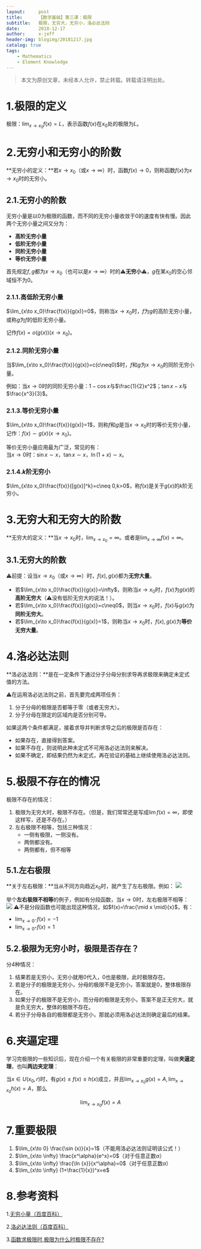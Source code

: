 ```yaml
---
layout:     post
title:      【数学基础】第三课：极限
subtitle:   极限，无穷大，无穷小，洛必达法则
date:       2018-12-17
author:     x-jeff
header-img: blogimg/20181217.jpg
catalog: true
tags:
    - Mathematics
    - Element Knowledge
---  
```

>本文为原创文章，未经本人允许，禁止转载。转载请注明出处。

# 1.极限的定义
极限：$\lim_{x \to x_0} f(x)=L$，表示函数$f(x)$在$x_0$处的极限为$L$。

# 2.无穷小和无穷小的阶数
**无穷小的定义：**若$x\to x_0$（或$x\to\infty$）时，函数$f(x)\to 0$，则称函数$f(x)$为$x\to x_0$时的无穷小。

## 2.1.无穷小的阶数
无穷小量是以0为极限的函数，而不同的无穷小量收敛于0的速度有快有慢。因此两个无穷小量之间又分为：

* **高阶无穷小量**
* **低阶无穷小量**
* **同阶无穷小量**
* **等价无穷小量**

首先规定$f,g$都为$x\to x_0$（也可以是$x\to \infty$）时的⚠️**无穷小**⚠️，$g$在某$x_0$的空心邻域恒不为0。
### 2.1.1.高低阶无穷小量
$\lim_{x\to x_0}\frac{f(x)}{g(x)}=0$，则称当$x\to x_0$时，$f$为$g$的高阶无穷小量，或称$g$为$f$的低阶无穷小量。

记作$f(x)=o(g(x))(x\to x_0)$。

### 2.1.2.同阶无穷小量
当$\lim_{x\to x_0}\frac{f(x)}{g(x)}=c(c\neq0)$时，$f$和$g$为$x\to x_0$的同阶无穷小量。

例如：当$x\to 0$时的同阶无穷小量：$1-\cos x$与$\frac{1}{2}x^2$；$\tan x-x$与$\frac{x^3}{3}$。

### 2.1.3.等价无穷小量
$\lim_{x\to x_0}\frac{f(x)}{g(x)}=1$，则称$f$和$g$是当$x\to x_0$时的等价无穷小量，记作：$f(x)\sim g(x)(x\to x_0)$。

等价无穷小量应用最为广泛，常见的有：  
当$x\to 0$时：$\sin x \sim x$，$\tan x \sim x$，$\ln (1+x)\sim x$。

### 2.1.4.$k$阶无穷小
$\lim_{x\to x_0}\frac{f(x)}{[g(x)]^k}=c\neq 0,k>0$，称$f(x)$是关于$g(x)$的$k$阶无穷小。

# 3.无穷大和无穷大的阶数
**无穷大的定义：**当$x\to x_0$时，$\lim_{x\to x_0}=\infty$。或者是$\lim_{x\to \infty}f(x)=\infty$。

## 3.1.无穷大的阶数
⚠️前提：设当$x\to x_0$（或$x\to \infty$）时，$f(x),g(x)$都为**无穷大量**。

* 若$\lim_{x\to x_0}\frac{f(x)}{g(x)}=\infty$，则称当$x\to x_0$时，$f(x)$为$g(x)$的**高阶无穷大**（⚠️没有低阶无穷大的说法！）。
* 若$\lim_{x\to x_0}\frac{f(x)}{g(x)}=c\neq0$，则当$x\to x_0$时，$f(x)$与$g(x)$为**同阶无穷大**。
* 若$\lim_{x\to x_0}\frac{f(x)}{g(x)}=1$，则称当$x\to x_0$时，$f(x),g(x)$为**等价无穷大量**。

# 4.洛必达法则
**洛必达法则：**是在一定条件下通过分子分母分别求导再求极限来确定未定式值的方法。

⚠️在运用洛必达法则之前，首先要完成两项任务：

1. 分子分母的极限是否都等于零（或者无穷大）。
2. 分子分母在限定的区域内是否分别可导。

如果这两个条件都满足，接着求导并判断求导之后的极限是否存在：

* 如果存在，直接得到答案。
* 如果不存在，则说明此种未定式不可用洛必达法则来解决。
* 如果不确定，即结果仍然为未定式，再在验证的基础上继续使用洛必达法则。

# 5.极限不存在的情况
极限不存在的情况：

1. 极限为无穷大时，极限不存在。（但是，我们常常还是写成$\lim f(x)=\infty$，即使这样写，还是不存在。）
2. 左右极限不相等，包括三种情况：
	* 一侧有极限，一侧没有。
	* 两侧都没有。
	* 两侧都有，但不相等

## 5.1.左右极限
**关于左右极限：**当从不同方向趋近$x_0$时，就产生了左右极限。例如：
![](https://ws2.sinaimg.cn/large/006tNbRwly1fylois9tldj30g8080q38.jpg)

举个**左右极限不相等**的例子，例如有分段函数，当$x\to 0$时，左右极限不相等：
![](https://ws3.sinaimg.cn/large/006tNbRwly1fymrbzs767j30f009yq35.jpg)
⚠️不是分段函数也可能出现这种情况，如$f(x)=\frac{\mid x \mid}{x}$，有：

* $\lim_{x\to 0^-}f(x)=-1$
* $\lim_{x\to 0^+}f(x)=1$

## 5.2.极限为无穷小时，极限是否存在？
分4种情况：

1. 结果若是无穷小，无穷小就用0代入，0也是极限，此时极限存在。
2. 若是分子的极限是无穷小，分母的极限不是无穷小，答案就是0，整体极限存在。
3. 如果分子的极限不是无穷小，而分母的极限是无穷小，答案不是正无穷大，就是负无穷大，整体的极限不存在。
4. 若分子分母各自的极限都是无穷小，那就必须用洛必达法则确定最后的结果。

# 6.夹逼定理
学习完极限的一些知识后，现在介绍一个有关极限的非常重要的定理，叫做**夹逼定理**，也叫**两边夹定理**：

当$x\in U(x_0,r)$时，有$g(x)\leqslant f(x)\leqslant h(x)$成立，并且$\lim_{x\to x_0}g(x)=A,\lim_{x\to x_0}h(x)=A$，那么

$$\lim_{x\to x_0}f(x)=A$$

# 7.重要极限
1. $\lim_{x\to 0} \frac{\sin (x)}{x}=1$（不能用洛必达法则证明该公式！）
2. $\lim_{x\to \infty} \frac{x^\alpha}{e^x}=0$（对于任意正数$\alpha$）
3. $\lim_{x\to \infty} \frac{\ln {x}}{x^\alpha}=0$（对于任意正数$\alpha$）
4. $\lim_{x\to \infty} (1+\frac{1}{x})^x=e$

# 8.参考资料
1.[无穷小量（百度百科）](https://baike.baidu.com/item/无穷小量/5892336?fr=aladdin)

2.[洛必达法则（百度百科）](https://baike.baidu.com/item/洛必达法则/7646700?fr=aladdin)

3.[函数求极限时,极限为什么时极限不存在?](https://www.zybang.com/question/2c869eafb5dd22901ac987f7e452c8f2.html)